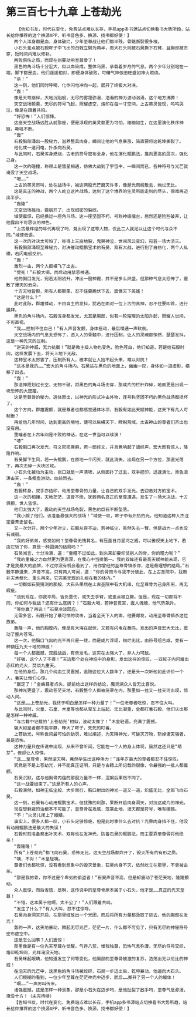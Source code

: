 # 第三百七十九章 上苍劫光
        【告知书友，时代在变化，免费站点难以长存，手机app多书源站点切换看书大势所趋，站长给你推荐的这个换源APP，听书音色多、换源、找书都好使！】
       两个人浑身都是血，身体破烂，少年至尊战让他们都半残，骨骼断裂很多根。
       小石头差点被石毅眸子中飞出的战戟立劈为两半，而大石头则被石昊撕下右臂，且胸部被击穿，短时间内难以修补。
       两败俱伤之局，而现在则要动用至尊骨了！
       黑色的角斗场十分宏大，似以血染成，整体乌黑，承载着岁月的气息。两个少年分别站在一端，脚下都是血，他们遥遥相对，即便身体破败，可精气神依旧旺盛如神火燃烧。
       “杀！”
       这一刻，他们同时呼喝，化作闪电冲向一起，展开了终极大对决。
       “轰！”
       像是天穹崩碎，大地沉陷般，无尽的雾霭弥漫，浩瀚的神力波动汹涌，这个地方沸腾！
       天空战场颤栗，无尽的符号飞起，照耀虚空，烙印在每一寸空间，上古英灵皆现，呜呜哭泣，像是在跟着共鸣。
       “好恐怖！”人们惊悚。
       这座天空战场远胜从前那座，便是浮现的英灵都更为可怕，栩栩如生，在这里演化秩序神链，嘶吼不断。
       “轰”
       石毅胸部涌出一股秘力，滋养整具肉身，瞬间让他的气息暴涨，简直要将这乾坤撕裂了。
       他化成一道闪电，扑杀向石昊。
       与此同时，石昊浑身燃烧，古老的符号密布全身，他在演化鲲鹏法，推向更高的层次，强化己身。
       这一次的碰撞，称得上是彗星相遇，仿佛大战到了宇宙中，一瞬间而已，各种符号与光芒就淹没了天空战场。
       “嗷……”
       上古的英灵厉叫，处在战场中，被这两股光芒磨灭许多，像是光雨般散去，绚烂无比。
       这是真正的神战，两个人屹立这片战场，达到了这个境界的生灵所能走到的尽头，很难再迈出半步。
       “轰隆”
       天空战场摇动，要崩开了，出现细密的裂纹。
       域使震惊，已经换过一座角斗场，这一座坚固不朽，号称神级擂台，居然还是险些破开，让他露出不可思议的神色。
       “上古最辉煌的年代再现了吗，竟出现了这等人物，仅此二人就足以让这个时代与众不同。”域使低语。
       这一次的对决太可怕了，称得上天崩地裂，鬼哭神泣，世间风云变幻，宛若一场大溃灭。
       石毅胸部涌现至尊秘力，对决催动鲲鹏宝术的石昊，双石大战，进行到了白热化，两个人纵横，若闪电般交织。
       “轰！”
       激烈一击，两个人都横飞了出去。
       “受死！”石毅大喝，而后动用禁忌神通。
       他的胸口发光，宛若太阳初升，冲出一股神霞，并不是多么炽盛，但那种气息太恐怖了，震散了漫天的云朵。
       十方天地皆颤，所有人都颤栗，忍不住要跪伏下去，震慑天下英雄！
       “这是什么？”
       此时此际，群雄悸动，不由自主的发抖，犹若在面对一位上古的真神，忍不住要叩首，进行膜拜。
       黑色的角斗场内，石毅浑身都发光，尤其是胸部，似有一轮璀璨的太阳升起，照耀人世间，不可直视。
       “我……控制不住自己！”有人声音发颤，身体摇动，最后噗通一声软倒。
       天空战场内的气息太恐怖了，透入人的骨髓中，进行压制，让人的灵魂都悚然，瑟瑟发抖，这是一种先天的压制。
       “逆天的神威，无力抗衡！”就是教主级人物也变色，脸色苍白，他们知道，若是给石毅时间，这样发展下去，将天上地下无敌。
       这种宝术太厉害了，压制所有人，根本就让人抬不起头来，难以对抗！
       “这本是我的……”宏大的角斗场内，石昊站在黑色的地面上，幽幽一叹，身体如一道虚影，横移了出去。
       “轰！”
       那道神霞划过长空，无物不破，将黑色的角斗场击穿，那成片的栏杆炸碎，地面更是出现一块恐怖的大窟窿。
       这是至尊骨的秘力，透体而出，以神光的形式冲击外物，连号称坚固不朽的黑色战场都损坏了。
       这个方向，群雄震颤，就是尊者也都感觉通体冰凉，石毅有如此天赋神能，这天下有几人可制衡？
       再给他几年时间，达到更高的境地，便可以纵横天下，睥睨荒域，太古神山的尊者们齐出也没有用。
       重瞳者在上古年间是不败的神话，在这一世当可以续演！
       “哧”
       石毅胸口再次发光，符文密密麻麻，若一部经文，并且竟响起了诵经声，宏大而有惊人，隆隆作响。
       石昊脚下生风，若一头鲲鹏，在原地一个闪灭，就此消失，出现在另一个方位，那道光落下，再次击碎一大块区域。
       小石头化被动为主动，张口就是一声清啸，从侧面扑了过去，双手捏印，迅速演化，黑色浪涛击天，一条鲲鱼游动，向前而去。
       “轰！”
       石毅转身，双手亦结印，动用至尊骨的力量，让自己的双手发光，去迎击对方的宝术。
       这一次的相撞，天地茫茫，道音不绝，犹若两名真正的至尊遭遇，发生了一场大决战，十方俱颤，世人皆惊。
       他们太强大了，震动的天空战场龟裂，黑色的巨石不断坠落。
       “我小觑了他们，该准备最强大的战场！”域使一叹，眸子中有炽热的光，他知道这种人杰注定要青史留名。
       又一次分开，两个少年对立，石毅从容不迫，若神临尘，虽然失去一臂，但是战力一点也没有减弱。
       “我的好弟弟，感觉如何？至尊骨无愧其名，有压盖日月星河之威，可以傲视天上地下，若由它斩了你，算是一种圆满的结局吗？”
       石昊闻言，十分冷漠，道：“重瞳不过如此，到头来却要仰仗别人的骨，你的曈力呢？”
       “我的重瞳之力自然更为更高深，在我心中当排第一。我的双眸还有最高天赋神能未现，它才是我最大的底牌，不过你没有机会看到了，用你曾经的至尊骨镇杀你，这是最理想的结局。”石毅平静道来，声音不高，只有两人可闻，道：“你的骨而今与我不分彼此，在上古圣院中，我用补天术祭化，重头再来，它完美无瑕的扎根在我的体内。”
       一切都如石昊猜测的那般，大石头果然在上古圣院中有大机缘，化至尊骨为己身所用，再无瑕疵。
       “战到现在，你我平局，皆负重伤，或失去手臂，或差点被立劈。但是，现在一切都将不同，你如何与我战？还有什么底牌？！”石毅大喝，若神音贯耳，震人魂魄，他气势飙升。
       “等你赢了再说！”石昊冷淡回应。
       无需多言，石毅开始了最可怕的攻击，当着全天下人的面，他要爆发，动用至尊骨镇杀这位族弟。
       轰隆一声，他的胸膛内，像是有大海在起伏，又若有闪电在轰鸣，发出的声音宏大无比，震动了整片苍穹。
       这一次，他胸口飞出的光不再只是一缕，而是成片浮现，绚烂无比，由符号组合成，竟有一种镇压九天十地的神威！
       每一个人都震撼，双股战战，有些发毛，这实在太强大了，非人力可敌。
       “好强，这个人了不得！”天边那个处在神焰中的身影，发出这样的惊叹，一双眸子内闪耀出赤红的光火，焚烧九重天。
       在他的身后，那几个纯血生灵震撼，追随这位大人数年了，还是头一次听他如此评价一个人，着实让他们心惊。
       “赢定了！”金蛛尊者点头，提前给出这样的结论，魔灵湖众人皆无比喜悦。
       那神光更盛了，震动苍茫天地，石毅整个人都被笼罩在内，那里如一挂又一挂天河出现，惊动人间。
       “这是……上苍劫光，我终于明白是怎样一种力量了！”一位老尊者吃惊，忍不住大叫。
       与此同时，火皇、石皇、木皇等也都从辇车上站起，无比凝重，全都盯着石毅，他们认出那是怎样一种神威。
       “与古籍中记载的‘上苍劫光’相似，波动太像了！”木皇轻语，充满了震撼。
       强大如皇者都不能平静，睁大了眸子，死死的盯着。
       上苍劫光，号称世间最可怕的劫罚，难以阐述，为天降神光，可破灭万物，斩掉诸天强者，最是恐怖。
       这种力量只在传说中出现，从来不曾听闻，它能在一个人的身上体现，虽然这还只是“萌芽”，但却让人惊悚。
       “这……至尊骨，果然逆天啊，竟然孕生出这种伟力！”连年岁最大的尊者都忍不住惊叹。
       究竟是不是上苍劫光，并不能真正证明，只是与古籍上所记载的很像，令最强的一批人都震颤。
       石昊沉默，这与他胸骨内蕴的那股力量不一样，涅槃后果然不同了。
       “这一战要结束了。”这是所有人的心声。
       石毅漠然，如神王临尘般，大步而行，胸口射出的神光一道又一道，炽盛无比，全部飞向石昊。
       这一刻，石昊有心动用鲲鹏宝术，但犹豫的刹那，果断开启肉身洞天，对抗这成片的神光。
       现在想躲避的话根本不可能了，至尊骨在发威，笼罩此地，漫天都是符号，唯有硬撼。
       “不！”火灵儿闭上了眼睛。
       事实上，很多人都一叹，小石头足够惊艳，但是此时拿什么去对抗？光靠肉身挡不住，他没有动用鲲鹏法是最大的失误！
       石毅时刻准备祭出补天术，双眸也在发神光，防备石昊的鲲鹏法，而主要靠至尊骨将他绝杀！
       “轰隆隆！”
       所有“上苍劫光”都飞向石昊，恐怖无比，这天空战场都炸开了，毁灭所有的有形之质。
       “咦，不对！”木皇轻咦。
       尊者们也都吃惊，没有看到想象中的毁灭景象，石昊肉身不灭，依然屹立在那里，不曾被击杀。
       “那是我的骨，你不过是个卑劣的偷盗者！”石昊声音不高，但是却震动了苍茫天地，隆隆颤动。
       众人震惊，而后省悟，是啊，这传说中的至尊骨原本属于小石头，他才是……真正的先天至尊！
       “不错，这本属于他啊，太不公了！”人们跟着共鸣。
       “发生了什么？”有人大叫，忍不住惊呼。
       石昊肉身洞天开启，在那里绽放出一个光团，而后将所有力量都汲取了进去，他的胸部在发光！
       轰的一声，这天地暴动，腾起无尽光芒，茫茫一片，什么都不可见了，只有无尽的神秘符号密布虚空中。
       这是怎么回事？人们震惊！
       那里像是有一位先天至尊在觉醒，气吞八荒，惟我独尊，恐怖气息弥漫，无尽的符号交织，烙印乾坤间，光辉淹没天地。
       石昊眯起眼睛，他知道发生了何等变化，他胸部的至尊骨被激的复苏，浩荡出无以伦比的神威！
       在滔天的光芒中，这黑色的角斗场被绞碎，石昊一步迈出后，乾坤暴动，他逼向大石头。
       人们模糊的看到，一位少年至尊在茫茫神光中迈步，而后……撕开了另一个人的躯体！
       “啊……”一声厉叫传来。
       诸强震撼，这是怎样一种景象，那是小石头在迈步吗，是他扯裂了敌手吗，至尊气息弥漫，淹没十方！（未完待续）
       【告知书友，时代在变化，免费站点难以长存，手机app多书源站点切换看书大势所趋，站长给你推荐的这个换源APP，听书音色多、换源、找书都好使！】